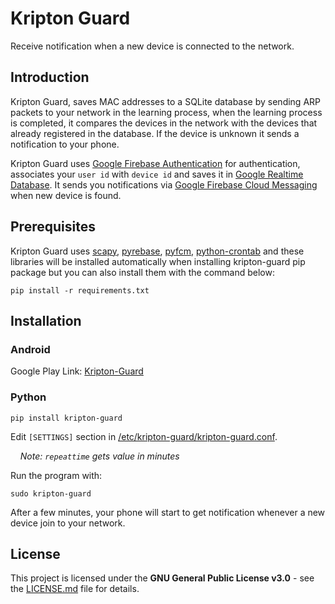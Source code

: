 # Kripton Guard
Receive notification when a new device is connected to the network.
## Introduction
Kripton Guard, saves MAC addresses to a SQLite database by sending ARP packets to your network in the learning process, when the learning process is completed, it compares the devices in the network with the devices that already registered in the database. If the device is unknown it sends a notification to your phone.

Kripton Guard uses [Google Firebase Authentication](https://firebase.google.com/docs/auth/) for authentication, associates your  `user id` with `device id` and saves it in [Google Realtime Database](https://firebase.google.com/docs/database/).  It sends you notifications via [Google Firebase Cloud Messaging](https://firebase.google.com/docs/cloud-messaging/) when new device is found.

## Prerequisites

Kripton Guard uses [scapy](https://github.com/secdev/scapy), [pyrebase](https://github.com/thisbejim/Pyrebase), [pyfcm](https://github.com/olucurious/PyFCM), [python-crontab](https://github.com/doctormo/python-crontab) and these libraries will be installed automatically when installing kripton-guard pip package but you can also install them with the command below:
```
pip install -r requirements.txt
```
## Installation

### Android
Google Play Link: [Kripton-Guard](https://play.google.com/store/apps/details?id=com.comu.oozdemir.kriptonguard "Kripton-Guard")

### Python

```
pip install kripton-guard
```

Edit `[SETTINGS]` section in [/etc/kripton-guard/kripton-guard.conf](https://github.com/COMU/kripton-guard/blob/master/Python/kripton-guard.conf "kripton-guard.conf").

*&nbsp;&nbsp;&nbsp;&nbsp;Note: `repeattime` gets value in minutes*

Run the program with:

```
sudo kripton-guard
```

After a few minutes, your phone will start to get notification whenever a new device join to your network.

## License

This project is licensed under the **GNU General Public License v3.0** - see the [LICENSE.md](https://github.com/COMU/kripton-guard/blob/master/LICENSE) file for details.
